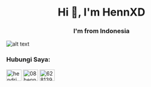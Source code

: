<h1 align="center">Hi 👋, I'm HennXD</h1>
<h3 align="center">I'm from Indonesia</h3>

![alt text](?raw=true) 

<h3 align="left">Hubungi Saya:</h3>
<p align="left">
<a href="https://fb.com/hendri.m.ramdan" target="blank"><img align="center" src="https://raw.githubusercontent.com/rahuldkjain/github-profile-readme-generator/master/src/images/icons/Social/facebook.svg" alt="hendri.m.ramdan" height="30" width="40" /></a>
<a href="https://instagram.com/08henn_" target="blank"><img align="center" src="https://raw.githubusercontent.com/rahuldkjain/github-profile-readme-generator/master/src/images/icons/Social/instagram.svg" alt="08henn_" height="30" width="40" /></a>
<a href="https://wa.me/6281398957242" target="blank"><img align="center" src="https://raw.githubusercontent.com/rahuldkjain/github-profile-readme-generator/master/src/images/icons/Social/whatsapp.svg" alt="6281398957242" height="30" width="40" /></a>
